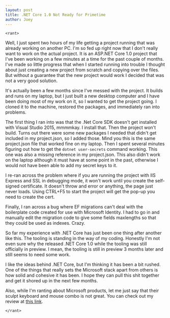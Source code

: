 ```yaml
---
layout: post
title: .NET Core 1.0 Not Ready for Primetime
author: Joey
---
```


`<rant>`

Well, I just spent two hours of my life getting a project running that was already working on another PC. I'm so fed up right now that I don't really want to work on the actual project. It is an ASP.NET Core 1.0 project that I've been working on a few minutes at a time for the past couple of months. I've made so little progress that when I started running into trouble I thought about just creating a new project from scratch and copying over the files. But without a guarantee that the new project would work I decided that was not a very good solution.

It's actually been a few months since I've messed with the project. It builds and runs on my laptop, but I just built a new desktop computer and I have been doing most of my work on it, so I wanted to get the project going. I cloned it to the machine, restored the packages, and immediately ran into problems.

The first thing I ran into was that the .Net Core SDK doesn't get installed with Visual Studio 2015, mmmmkay. I install that. Then the project won't build. Turns out there were some new packages I needed that didn't get included in my project.json, so I added those. Mind you this is the same project.json file that worked fine on my laptop. Then I spent several minutes figuring out how to get the `dotnet user-secrets` command working. This one was also a missing reference in my project.json. This also didn't work on the laptop although it must have at some point in the past, otherwise I would not have been able to add my secret keys to it.

I re-ran across the problem where if you are running the project with IIS Express and SSL in debugging mode, it won't work until you create the self-signed certificate. It doesn't throw and error or anything, the page just never loads. Using CTRL+F5 to start the project will get the pop-up you need to create the cert.

Finally, I ran across a bug where EF migrations can't deal with the boilerplate code created for use with Microsoft Identity. I had to go in and manually edit the migration code to give some fields maxlengths so that they could be used as indexes. Crazy.

So far my experience with .NET Core has just been one thing after another like this. The tooling is standing in the way of my coding. Honestly I'm not even sure why the released .NET Core 1.0 while the tooling was still officially in preview. I mean, the tooling is still in preview 3 months later and still seems to need some work.

I like the ideas behind .NET Core, but I'm thinking it has been a bit rushed. One of the things that really sets the Microsoft stack apart from others is how solid and cohesive it has been. I hope they can pull this shit together and get it shored up in the next few months.

Also, while I'm ranting about Microsoft products, let me just say that their sculpt keyboard and mouse combo is not great. You can check out my review at [this link](https://www.amazon.com/gp/customer-reviews/R207405EDO9X04?ref_=cm_cr_arp_d_rvw_ttl&ASIN=B00CYX53QW&pldnSite=1).

`</rant>`
